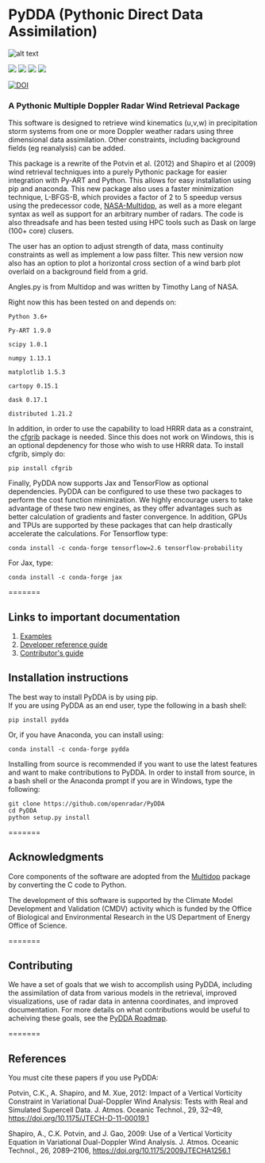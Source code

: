 # PyDDA (Pythonic Direct Data Assimilation)
![alt text](https://github.com/openradar/PyDDA/blob/pydda_devel/pydda%20logo.png "Logo Title Text 1")

[<img src="https://anaconda.org/conda-forge/pydda/badges/version.svg">](https://anaconda.org/conda-forge/pydda)
[<img src="https://anaconda.org/conda-forge/pydda/badges/downloads.svg">](https://anaconda.org/conda-forge/pydda/files)
[<img src="https://img.shields.io/travis/openradar/PyDDA.svg">](https://travis-ci.org/openradar/PyDDA) 
[<img src="https://img.shields.io/badge/docs-here-green">](https://openradarscience.org/PyDDA)

[![DOI](https://zenodo.org/badge/DOI/10.5281/zenodo.3942686.svg)](https://doi.org/10.5281/zenodo.3942686)

### A Pythonic Multiple Doppler Radar Wind Retrieval Package

This software is designed to retrieve wind kinematics (u,v,w) in precipitation storm systems from
 one or more Doppler weather radars using three dimensional data assimilation. Other constraints, including 
 background fields (eg reanalysis) can be added. 

This package is a rewrite of the Potvin et al. (2012) and Shapiro et al (2009) wind retrieval techniques into a purely
 Pythonic package for easier integration with Py-ART and Python. This allows for easy installation using pip and anaconda.
 This new package also uses a faster minimization technique, L-BFGS-B, which provides a factor of 2 to 5 speedup versus 
 using the predecessor code, [NASA-Multidop](https://github.com/nasa/MultiDop), as well as a more elegant syntax 
 as well as support for an arbitrary number of radars. The code is also threadsafe and has been tested using 
 HPC tools such as Dask on large (100+ core) clusers. 


The user has an option to adjust strength of data, mass continuity constraints as well as implement a low pass filter. 
This new version now also has an option to plot a horizontal cross section of a wind barb plot overlaid on a background 
field from a grid. 

Angles.py is from Multidop and was written by Timothy Lang of NASA.

Right now this has been tested on and depends on:

    Python 3.6+

    Py-ART 1.9.0
    
    scipy 1.0.1
    
    numpy 1.13.1
    
    matplotlib 1.5.3
    
    cartopy 0.15.1
    
    dask 0.17.1
    
    distributed 1.21.2
    
In addition, in order to use the capability to load HRRR data as a constraint, the [cfgrib](https://github.com/ecmwf/cfgrib) package is needed. Since this does not work on Windows, this is an optional depdenency for those who wish to use HRRR data. To install cfgrib, simply do:

    pip install cfgrib
    
Finally, PyDDA now supports Jax and TensorFlow as optional dependencies. PyDDA can be configured to use these two packages to perform the cost function minimization. We highly encourage users to take advantage of these two new engines, as they offer advantages such as better calculation of gradients and faster convergence. In addition, GPUs and TPUs are supported by these packages that can help drastically accelerate the calculations. For Tensorflow type:

    conda install -c conda-forge tensorflow=2.6 tensorflow-probability
    
For Jax, type:

    conda install -c conda-forge jax
    
=======
## Links to important documentation

1. [Examples](http://openradarscience.org/PyDDA/source/auto_examples/plot_examples.html)
2. [Developer reference guide](http://openradarscience.org/PyDDA/dev_reference/index.html)
3. [Contributor's guide](https://openradarscience.org/PyDDA/contributors_guide/index.html)


## Installation instructions
The best way to install PyDDA is by using pip.  
If you are using PyDDA as an end user, type the following in a bash shell:

```
pip install pydda
```

Or, if you have Anaconda, you can install using:

```
conda install -c conda-forge pydda
```

Installing from source is recommended if you want to use the latest features and want to make contributions to PyDDA. In 
order to install from source, in a bash shell or the Anaconda prompt if you are in Windows, type the following:
```
git clone https://github.com/openradar/PyDDA
cd PyDDA
python setup.py install
```

=======
## Acknowledgments
Core components of the software are adopted from the [Multidop](https://github.com/nasa/MultiDop) package by converting the C code to Python. 

The development of this software is supported by the Climate Model Development and Validation (CMDV) activity which is funded by the Office of Biological and Environmental Research in the US Department of Energy Office of Science.

=======
## Contributing

We have a set of goals that we wish to accomplish using PyDDA, including the assimilation of data from various models in the retrieval,
improved visualizations, use of radar data in antenna coordinates, and improved documentation. For more details on what contributions
would be useful to acheiving these goals, see the [PyDDA Roadmap](https://github.com/openradar/PyDDA/blob/master/ROADMAP.md).

=======

## References
You must cite these papers if you use PyDDA:

Potvin, C.K., A. Shapiro, and M. Xue, 2012: Impact of a Vertical Vorticity Constraint in Variational Dual-Doppler Wind Analysis: Tests with Real and Simulated Supercell Data. J. Atmos. Oceanic Technol., 29, 32–49, https://doi.org/10.1175/JTECH-D-11-00019.1

Shapiro, A., C.K. Potvin, and J. Gao, 2009: Use of a Vertical Vorticity Equation in Variational Dual-Doppler Wind Analysis. J. Atmos. Oceanic Technol., 26, 2089–2106, https://doi.org/10.1175/2009JTECHA1256.1
